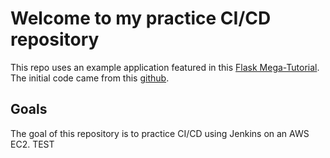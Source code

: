 # Welcome to my practice CI/CD repository

This repo uses an example application featured in this [Flask Mega-Tutorial](https://blog.miguelgrinberg.com/post/the-flask-mega-tutorial-part-i-hello-world). The initial code came from this [github](https://github.com/miguelgrinberg/microblog).

## Goals
The goal of this repository is to practice CI/CD using Jenkins on an AWS EC2.
TEST
